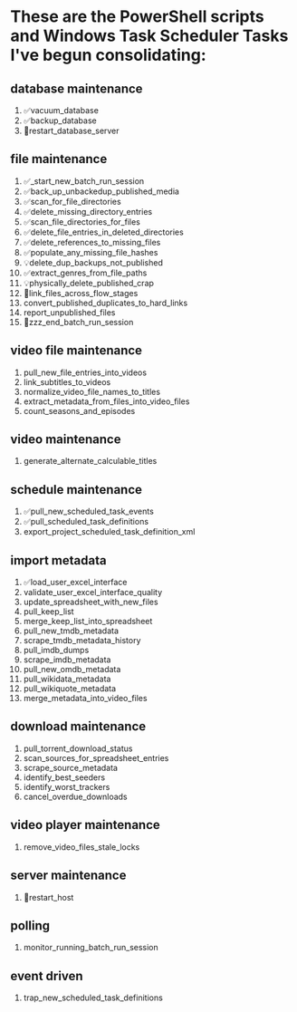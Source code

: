 # These are the PowerShell scripts and Windows Task Scheduler Tasks I've begun consolidating:
## database maintenance
1. ✅vacuum_database
1. ✅backup_database
1. 🤔restart_database_server

## file maintenance
1. ✅_start_new_batch_run_session
1. ✅back_up_unbackedup_published_media
1. ✅scan_for_file_directories
1. ✅delete_missing_directory_entries
1. ✅scan_file_directories_for_files
1. ✅delete_file_entries_in_deleted_directories
1. ✅delete_references_to_missing_files
1. ✅populate_any_missing_file_hashes
1. 💡delete_dup_backups_not_published
1. ✅extract_genres_from_file_paths
1. 💡physically_delete_published_crap
1. 🚧link_files_across_flow_stages
1. convert_published_duplicates_to_hard_links
1. report_unpublished_files
1. 🚧zzz_end_batch_run_session

## video file maintenance
1. pull_new_file_entries_into_videos
1. link_subtitles_to_videos
1. normalize_video_file_names_to_titles
1. extract_metadata_from_files_into_video_files
1. count_seasons_and_episodes

## video maintenance
1. generate_alternate_calculable_titles

## schedule maintenance
1. ✅pull_new_scheduled_task_events
1. ✅pull_scheduled_task_definitions
1. export_project_scheduled_task_definition_xml

## import metadata
1. ✅load_user_excel_interface
1. validate_user_excel_interface_quality
1. update_spreadsheet_with_new_files
1. pull_keep_list
1. merge_keep_list_into_spreadsheet
1. pull_new_tmdb_metadata
1. scrape_tmdb_metadata_history
1. pull_imdb_dumps
1. scrape_imdb_metadata
1. pull_new_omdb_metadata
1. pull_wikidata_metadata
1. pull_wikiquote_metadata
1. merge_metadata_into_video_files

## download maintenance
1. pull_torrent_download_status
1. scan_sources_for_spreadsheet_entries
1. scrape_source_metadata
1. identify_best_seeders
1. identify_worst_trackers
1. cancel_overdue_downloads

## video player maintenance
1. remove_video_files_stale_locks

## server maintenance
1. 🤔restart_host

## polling
1. monitor_running_batch_run_session

## event driven
1. trap_new_scheduled_task_definitions
